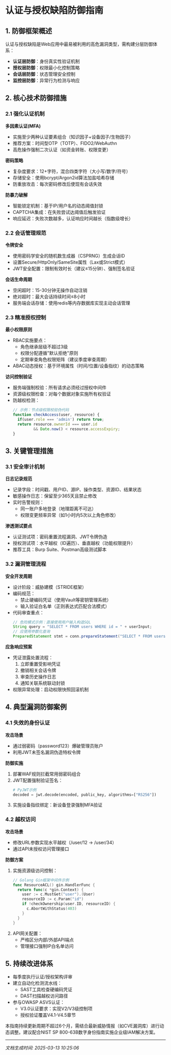 

# 认证与授权缺陷防御指南

## 1. 防御框架概述
认证与授权缺陷是Web应用中最易被利用的高危漏洞类型，需构建分层防御体系：
- **认证层防御**：身份真实性验证机制
- **授权层防御**：权限最小化控制策略
- **会话层防御**：状态管理安全控制
- **监控层防御**：异常行为检测与响应

## 2. 核心技术防御措施

### 2.1 强化认证机制
**多因素认证(MFA)**
- 实施至少两种认证要素组合（知识因子+设备因子/生物因子）
- 推荐方案：时间型OTP（TOTP）、FIDO2/WebAuthn
- 高危操作强制二次认证（如资金转账、权限变更）

**密码策略**
- 复杂度要求：12+字符，混合四类字符（大小写/数字/符号）
- 存储安全：使用bcrypt/Argon2id算法加盐哈希存储
- 防重放攻击：每次密码修改后使现有会话失效

**防暴力破解**
- 智能锁定机制：基于IP/用户名的动态阈值封锁
- CAPTCHA集成：在失败尝试达阈值后触发验证
- 响应延迟：失败次数越多，认证响应时间越长（指数级增长）

### 2.2 会话管理规范
**令牌安全**
- 使用密码学安全的随机数生成器（CSPRNG）生成会话ID
- 设置Secure/HttpOnly/SameSite属性（Lax或Strict模式）
- JWT安全配置：限制有效时长（建议≤15分钟）、强制签名验证

**会话生命周期**
- 空闲超时：15-30分钟无操作自动注销
- 绝对超时：最大会话持续时间≤8小时
- 服务端会话存储：使用redis等内存数据库实现主动会话管理

### 2.3 精准授权控制
**最小权限原则**
- RBAC实施要点：
  - 角色继承层级不超过3级
  - 权限分配遵循"默认拒绝"原则
  - 定期审查角色权限矩阵（建议季度审查周期）
- ABAC动态授权：基于环境属性（时间/位置/设备指纹）的动态策略

**访问控制验证**
- 服务端强制校验：所有请求必须经过授权中间件
- 资源级权限检查：对每个数据对象实施所有权验证
- 防越权检测：
  ```javascript
  // 示例：节点级权限校验伪代码
  function checkAccess(user, resource) {
    if(user.role === 'admin') return true;
    return resource.ownerId === user.id 
           && Date.now() < resource.accessExpiry;
  }
  ```

## 3. 关键管理措施

### 3.1 安全审计机制
**日志记录规范**
- 记录字段：时间戳、用户ID、源IP、操作类型、资源ID、结果状态
- 敏感操作日志：保留至少365天且禁止修改
- 实时告警规则：
  - 同一账户多地登录（地理距离不可达）
  - 权限变更频率异常（如1小时内5次以上角色修改）

**渗透测试要点**
- 认证测试项：密码重置流程漏洞、JWT令牌伪造
- 授权测试项：水平越权（ID遍历）、垂直越权（功能权限提升）
- 推荐工具：Burp Suite、Postman高级测试脚本

### 3.2 漏洞管理流程
**安全开发周期**
- 设计阶段：威胁建模（STRIDE框架）
- 编码规范：
  - 禁止硬编码凭证（使用Vault等密钥管理系统）
  - 输入验证白名单（正则表达式匹配合法模式）
- 代码审查重点：
  ```java
  // 危险模式示例：直接使用用户输入构造SQL
  String query = "SELECT * FROM users WHERE id = " + userInput; 
  // 应使用参数化查询
  PreparedStatement stmt = conn.prepareStatement("SELECT * FROM users WHERE id = ?");
  ```

**应急响应预案**
- 凭证泄露处置流程：
  1. 立即重置受影响凭证
  2. 撤销相关会话令牌
  3. 审查历史操作日志
  4. 通知关联系统联动封锁
- 权限异常处理：启动权限快照回滚机制

## 4. 典型漏洞防御案例

### 4.1 失效的身份认证
**攻击场景**
- 通过弱密码（password123）爆破管理员账户
- 利用JWT未签名漏洞伪造特权令牌

**防御实施**
1. 部署WAF规则拦截常用弱密码组合
2. JWT配置强制验证签名：
   ```python
   # PyJWT示例
   decoded = jwt.decode(encoded, public_key, algorithms=["RS256"])
   ```
3. 实施设备指纹绑定：新设备登录强制MFA验证

### 4.2 越权访问
**攻击场景**
- 修改URL参数实现水平越权（/user/12 → /user/34）
- 通过API未授权访问管理接口

**防御方案**
1. 实施资源级访问控制：
   ```go
   // Golang Gin框架中间件示例
   func ResourceACL() gin.HandlerFunc {
     return func(c *gin.Context) {
       user := c.MustGet("user").(User)
       resourceID := c.Param("id")
       if !checkOwnership(user.ID, resourceID) {
         c.AbortWithStatus(403)
       }
     }
   }
   ```
2. API网关配置：
   - 严格区分内部/外部API端点
   - 管理接口强制IP白名单访问

## 5. 持续改进体系
- 每季度执行认证/授权架构评审
- 建立自动化检测流水线：
  - SAST工具检查硬编码凭证
  - DAST扫描越权访问路径
- 参与OWASP ASVS认证：
  - V3.0认证要求：实现V2/V3级控制项
  - 授权验证覆盖V4.1-V4.5章节

本指南持续更新周期不超过6个月，需结合最新威胁情报（如CVE漏洞库）进行动态调整。建议配合NIST SP 800-63B数字身份指南实施企业级IAM解决方案。

---

*文档生成时间: 2025-03-13 10:25:06*
